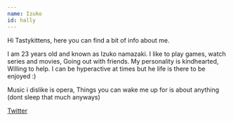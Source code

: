 ```yaml
---
name: Izuko
id: hally
---
```

Hi Tastykittens, here you can find a bit of info about me. 

I am 23 years old and known as Izuko namazaki. I like to play games, watch series and movies, Going out with friends.
My personality is kindhearted, Willing to help. I can be hyperactive at times but he life is there to be enjoyed :)

Music i dislike is opera, Things you can wake me up for is about anything (dont sleep that much anyways)

[Twitter](https://twitter.com/IzukoNamazaki)
